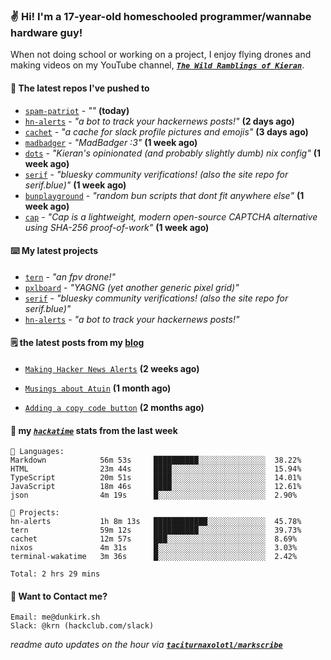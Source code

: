 ### ✌️ Hi! I'm a 17-year-old homeschooled programmer/wannabe hardware guy!

When not doing school or working on a project, I enjoy flying drones and making videos on my YouTube channel, [**_`The Wild Ramblings of Kieran`_**](https://youtube.com/@kieran.rambles).

#### 👷 The latest repos I've pushed to

- [`spam-patriot`](https://github.com/taciturnaxolotl/spam-patriot) - _""_ **(today)**
- [`hn-alerts`](https://github.com/taciturnaxolotl/hn-alerts) - _"a bot to track your hackernews posts!"_ **(2 days ago)**
- [`cachet`](https://github.com/taciturnaxolotl/cachet) - _"a cache for slack profile pictures and emojis"_ **(3 days ago)**
- [`madbadger`](https://github.com/taciturnaxolotl/madbadger) - _"MadBadger :3"_ **(1 week ago)**
- [`dots`](https://github.com/taciturnaxolotl/dots) - _"Kieran's opinionated (and probably slightly dumb) nix config"_ **(1 week ago)**
- [`serif`](https://github.com/taciturnaxolotl/serif) - _"bluesky community verifications! (also the site repo for serif.blue)"_ **(1 week ago)**
- [`bunplayground`](https://github.com/taciturnaxolotl/bunplayground) - _"random bun scripts that dont fit anywhere else"_ **(1 week ago)**
- [`cap`](https://github.com/tiagorangel1/cap) - _"Cap is a lightweight, modern open-source CAPTCHA alternative using SHA-256 proof-of-work"_ **(1 week ago)**

#### ⌨️ My latest projects

- [`tern`](https://github.com/taciturnaxolotl/tern) - _"an fpv drone!"_
- [`pxlboard`](https://github.com/taciturnaxolotl/pxlboard) - _"YAGNG (yet another generic pixel grid)"_
- [`serif`](https://github.com/taciturnaxolotl/serif) - _"bluesky community verifications! (also the site repo for serif.blue)"_
- [`hn-alerts`](https://github.com/taciturnaxolotl/hn-alerts) - _"a bot to track your hackernews posts!"_

#### 🗒️ the latest posts from my [blog](https://dunkirk.sh)

- [`Making Hacker News Alerts`](https://dunkirk.sh/blog/hn-alerts/) **(2 weeks ago)**

- [`Musings about Atuin`](https://dunkirk.sh/blog/atuin/) **(1 month ago)**

- [`Adding a copy code button`](https://dunkirk.sh/blog/adding-a-copy-button/) **(2 months ago)**



#### 📡 my [_`hackatime`_](https://waka.hackclub.com) stats from the last week

```text
💾 Languages:
Markdown            56m 53s     ██████████░░░░░░░░░░░░░░░  38.22%
HTML                23m 44s     ████░░░░░░░░░░░░░░░░░░░░░  15.94%
TypeScript          20m 51s     ████░░░░░░░░░░░░░░░░░░░░░  14.01%
JavaScript          18m 46s     ████░░░░░░░░░░░░░░░░░░░░░  12.61%
json                4m 19s      █░░░░░░░░░░░░░░░░░░░░░░░░  2.90%

💼 Projects:
hn-alerts           1h 8m 13s   ████████████░░░░░░░░░░░░░  45.78%
tern                59m 12s     ██████████░░░░░░░░░░░░░░░  39.73%
cachet              12m 57s     ███░░░░░░░░░░░░░░░░░░░░░░  8.69%
nixos               4m 31s      █░░░░░░░░░░░░░░░░░░░░░░░░  3.03%
terminal-wakatime   3m 36s      █░░░░░░░░░░░░░░░░░░░░░░░░  2.42%

Total: 2 hrs 29 mins
```

#### 📮 Want to Contact me?

```text
Email: me@dunkirk.sh
Slack: @krn (hackclub.com/slack)
```

_readme auto updates on the hour via [**`taciturnaxolotl/markscribe`**](https://github.com/taciturnaxolotl/markscribe)_
